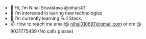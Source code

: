 - 👋 Hi, I’m Nihal Srivastava @nihals01
- 👀 I’m interested in learing new technologies
- 🌱 I’m currently learning Full Stack.
- 📫 How to reach me email@ nihal010697@gmail.com or dm @ 9031775439 (No calls please)

<!---
nihals01/nihals01 is a ✨ special ✨ repository because its `README.md` (this file) appears on your GitHub profile.
You can click the Preview link to take a look at your changes.
--->
